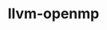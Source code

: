 ---
title: "llvm-openmp"
layout: cache
categories: [package, develop-2024-05-05]
meta: {"versions": ["18.1.0"], "compilers": ["apple-clang@=15.0.0"], "oss": ["ventura"], "platforms": ["darwin"], "targets": ["aarch64"], "stacks": ["ml-darwin-aarch64-mps", "root"], "num_specs": 1, "num_specs_by_stack": {"root": 1, "ml-darwin-aarch64-mps": 1}}
spec_details: [{"hash": "5bwgcnn6kpoptlrzft66xq22znil4bpu", "compiler": "apple-clang@=15.0.0", "versions": ["18.1.0"], "os": "ventura", "platform": "darwin", "target": "aarch64", "variants": ["build_system=cmake", "build_type=Release", "generator=make", "~ipo", "+multicompat"], "stacks": ["root", "ml-darwin-aarch64-mps"], "size": "-", "tarball": "https://binaries.spack.io/releases/develop-2024-05-05/build_cache/darwin-ventura-aarch64/apple-clang-15.0.0/llvm-openmp-18.1.0/darwin-ventura-aarch64-apple-clang-15.0.0-llvm-openmp-18.1.0-5bwgcnn6kpoptlrzft66xq22znil4bpu.spack"}]
---